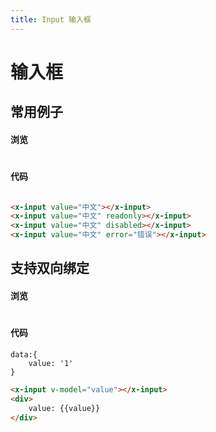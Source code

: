 ```yaml
---
title: Input 输入框
---
```

# 输入框

## 常用例子

#### 浏览
#
<ClientOnly>
<input-demos></input-demos>
</ClientOnly>

#### 代码

``` html

<x-input value="中文"></x-input>
<x-input value="中文" readonly></x-input>
<x-input value="中文" disabled></x-input>
<x-input value="中文" error="错误"></x-input>

```
## 支持双向绑定

#### 浏览
#
<ClientOnly>
<input-model-demos></input-model-demos>
</ClientOnly>

#### 代码
```
data:{
    value: '1'
}
```
``` html
<x-input v-model="value"></x-input>
<div>
    value: {{value}}
</div>
```